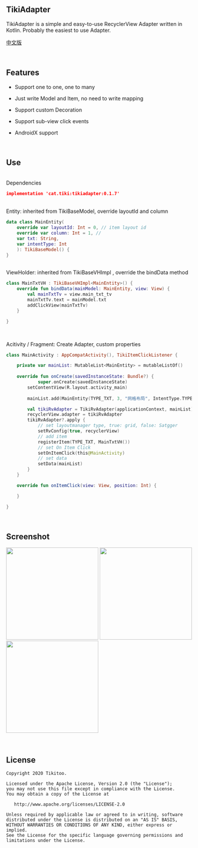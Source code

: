 ## TikiAdapter

TikiAdapter is a simple and easy-to-use RecyclerView Adapter written in Kotlin. Probably the easiest to use Adapter.

[中文版](https://github.com/Tikitoo/TikiAdapter/blob/master/README_ZH.md)

<br />

## Features

- Support one to one, one to many

- Just write Model and Item, no need to write mapping

- Support custom Decoration

- Support sub-view click events

- AndroidX support



<br />

## Use



<br />
Dependencies

```json
implementation 'cat.tiki:tikiadapter:0.1.7'
```


<br />
Entity: inherited from TikiBaseModel, override layoutId and column

```kotlin
data class MainEntity(
    override var layoutId: Int = 0, // item layout id
    override var column: Int = 1, // 
    var txt: String,
    var intentType: Int
    ): TikiBaseModel() {
}
```



<br />
ViewHolder: inherited from TikiBaseVHImpl <T>, override the bindData method

```kotlin
class MainTxtVH : TikiBaseVHImpl<MainEntity>() {
    override fun bindData(mainModel: MainEntity, view: View) {
        val mainTxtTv = view.main_txt_tv
        mainTxtTv.text = mainModel.txt
        addClickView(mainTxtTv)
    }

}
```


<br />

Acitivity / Fragment: Create Adapter, custom properties

```kotlin
class MainActivity : AppCompatActivity(), TikiItemClickListener {

	private var mainList: MutableList<MainEntity> = mutableListOf()
	
	override fun onCreate(savedInstanceState: Bundle?) {
	    	super.onCreate(savedInstanceState)
	    setContentView(R.layout.activity_main)
	
		mainList.add(MainEntity(TYPE_TXT, 3, "网格布局", IntentType.TYPE_GRID))

		val tikiRvAdapter = TikiRvAdapter(applicationContext, mainList)
		recyclerView.adapter = tikiRvAdapter
		tikiRvAdapter?.apply {
			// set layoutmanager type, true: grid, false: Satgger
			setRvConfig(true, recyclerView)
			// add item
			registerItem(TYPE_TXT, MainTxtVH()) 
			// set On Item Click
			setOnItemClick(this@MainActivity) 
			// set data
			setData(mainList) 
		}
	}

	override fun onItemClick(view: View, position: Int) {

	}

}
```


<br />

## Screenshot

<img src="https://tva1.sinaimg.cn/large/006tNbRwgy1garm7vehpmj30u01t0ael.jpg" width=250/> <img src="https://tva1.sinaimg.cn/large/006tNbRwgy1garm89f8dzj30u01t01kx.jpg" width=250/> <img src="https://tva1.sinaimg.cn/large/006tNbRwgy1garm848n8tj30u01t0nat.jpg" width=250/>




<br />

## License

    Copyright 2020 Tikitoo.
    
    Licensed under the Apache License, Version 2.0 (the "License");
    you may not use this file except in compliance with the License.
    You may obtain a copy of the License at
    
       http://www.apache.org/licenses/LICENSE-2.0
    
    Unless required by applicable law or agreed to in writing, software
    distributed under the License is distributed on an "AS IS" BASIS,
    WITHOUT WARRANTIES OR CONDITIONS OF ANY KIND, either express or implied.
    See the License for the specific language governing permissions and
    limitations under the License.
